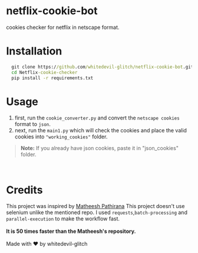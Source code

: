 # netflix-cookie-bot
cookies checker for netflix in netscape format.
<br>
# Installation

```cmd
  git clone https://github.com/whitedevil-glitch/netflix-cookie-bot.git
  cd Netflix-cookie-checker
  pip install -r requirements.txt
```
# Usage

1. first, run the ```cookie_converter.py``` and convert the ```netscape cookies``` format to ```json```.
2. next, run the ```main1.py``` which will check the cookies and place the valid cookies into ```"working_cookies"``` folder.
>  **Note:** If you already have json cookies, paste it in "json_cookies" folder.
<br>

# Credits
This project was inspired by <a href="https://github.com/matheeshapathirana/Netflix-cookie-checker/">Matheesh Pathirana</a>
This project doesn't use selenium unlike the mentioned repo. I used <code>requests</code>,<code>batch-processing</code> and <code>parallel-execution</code> to make the workflow fast.<br><br>
<b>It is 50 times faster than the Matheesh's repository.</b>
<br>
<br>
Made with ❤️ by whitedevil-glitch
